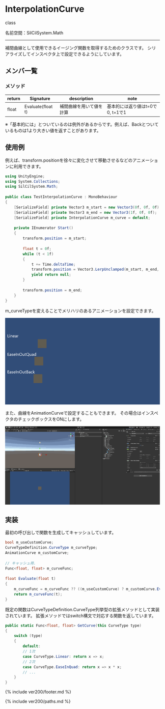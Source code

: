 # InterpolationCurve

class

名前空間：SilCilSystem.Math

---

補間曲線として使用できるイージング関数を取得するためのクラスです。
シリアライズしてインスペクタ上で設定できるようにしています。

## メンバ一覧

### メソッド

|return|Signature|description|note|
|-|-|-|-|
|float|Evaluate(float t)|補間曲線を用いて値を計算|基本的には返り値はt=0で0, t=1で1|

※「基本的には」とついているのは例外があるからです。例えば、Backとついているものは1より大きい値を返すことがあります。

## 使用例

例えば、transform.positionを徐々に変化させて移動させるなどのアニメーションに利用できます。

```cs
using UnityEngine;
using System.Collections;
using SilCilSystem.Math;

public class TestInterpolationCurve : MonoBehaviour
{
    [SerializeField] private Vector3 m_start = new Vector3(0f, 0f, 0f);
    [SerializeField] private Vector3 m_end = new Vector3(1f, 0f, 0f);
    [SerializeField] private InterpolationCurve m_curve = default;

    private IEnumerator Start()
    {
        transform.position = m_start;

        float t = 0f;
        while (t < 1f)
        {
            t += Time.deltaTime;
            transform.position = Vector3.LerpUnclamped(m_start, m_end, m_curve.Evaluate(t));
            yield return null;
        }

        transform.position = m_end;
    }
}
```

m_curveTypeを変えることでメリハリのあるアニメーションを設定できます。

![m_curveTypeの変更によるアニメーションの変化][fig:InterpolationCurveMove]

また、曲線をAnimationCurveで設定することもできます。
その場合はインスペクタのチェックボックスをONにします。

![AnimationCurveを使用して動きをカスタマイズする][fig:InterpolationCurveCustom]

## 実装

最初の呼び出しで関数を生成してキャッシュしています。

```cs
bool m_useCustomCurve;
CurveTypeDefinition.CurveType m_curveType;
AnimationCurve m_customCurve;

// キャッシュ用.
Func<float, float> m_curveFunc;

float Evaluate(float t)
{
    m_curveFunc = m_curveFunc ?? ((m_useCustomCurve) ? m_customCurve.Evaluate : m_curveType.GetCurve());
    return m_curveFunc(t);
}
```

既定の関数はCurveTypeDefinition.CurveType列挙型の拡張メソッドとして実装されています。
拡張メソッドではswitch構文で対応する関数を返しています。

```cs
public static Func<float, float> GetCurve(this CurveType type)
{
    switch (type)
    {
        default:
        // 1次
        case CurveType.Linear: return x => x;
        // 2次
        case CurveType.EaseInQuad: return x => x * x;
        // ...
    }
}
```

<!--- footer --->

{% include ver200/footer.md %}

<!--- 参照 --->

{% include ver200/paths.md %}

[fig:InterpolationCurveMove]: Figures/InterpolationCurveMove.gif
[fig:InterpolationCurveCustom]: Figures/InterpolationCurveCustom.gif
